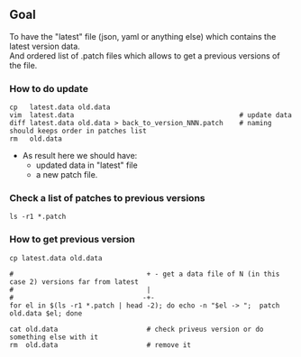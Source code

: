 ## Goal
To have the "latest" file (json, yaml or anything else) which contains the latest version data.  
And ordered list of .patch files which allows to get a previous versions of the file.

### How to do update
```
cp   latest.data old.data
vim  latest.data                                         # update data
diff latest.data old.data > back_to_version_NNN.patch    # naming should keeps order in patches list
rm   old.data
```
- As result here we should have:
  - updated data in "latest" file
  - a new patch file.


### Check a list of patches to previous versions
```
ls -r1 *.patch
```

### How to get previous version
```
cp latest.data old.data

#                                 + - get a data file of N (in this case 2) versions far from latest
#                                 |
#                                -+-
for el in $(ls -r1 *.patch | head -2); do echo -n "$el -> ";  patch old.data $el; done

cat old.data                      # check priveus version or do something else with it
rm  old.data                      # remove it
```

